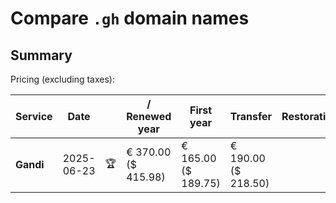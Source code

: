 # Compare `.gh` domain names

## Summary

Pricing (excluding taxes):

| Service | Date |  | / Renewed year | First year | Transfer | Restoration |
|--|--|--|--|--|--|--|
| **Gandi** | 2025-06-23 | 🏆 | € 370.00<br>($ 415.98) | € 165.00<br>($ 189.75) | € 190.00<br>($ 218.50) |  |
